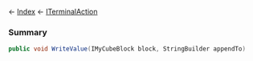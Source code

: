 ← [Index](Api-Index) ← [ITerminalAction](Sandbox.ModAPI.Interfaces.ITerminalAction)

### Summary

```csharp
public void WriteValue(IMyCubeBlock block, StringBuilder appendTo)
```

